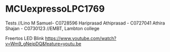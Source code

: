 # MCUexpressoLPC1769
Tests
//Lino M Samuel- C0728596
Hariprasad Athiprasad - C0727041
Athira Shajan - C0730123
//EMBT, Lambton college


Freertos LED Blink
https://www.youtube.com/watch?v=Wm9_gNeipDQ&feature=youtu.be


